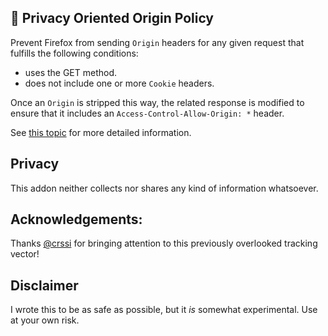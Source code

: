 ## :hankey: Privacy Oriented Origin Policy

Prevent Firefox from sending `Origin` headers for any given request that fulfills the following conditions:

- uses the GET method.
- does not include one or more `Cookie` headers.

Once an `Origin` is stripped this way, the related response is modified to ensure that it includes an `Access-Control-Allow-Origin: *` header.

See [this topic][issue] for more detailed information.

## Privacy
This addon neither collects nor shares any kind of information whatsoever.

## Acknowledgements:
Thanks [@crssi](https://github.com/crssi) for bringing attention to this previously overlooked tracking vector!

## Disclaimer
I wrote this to be as safe as possible, but it *is* somewhat experimental. Use at your own risk.

[issue]: https://github.com/ghacksuserjs/ghacks-user.js/issues/509

